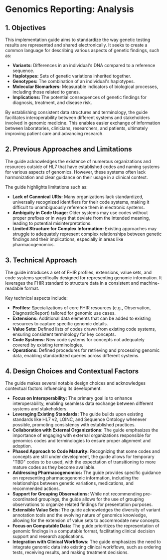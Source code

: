 # Genomics Reporting: Analysis

## 1. Objectives

This implementation guide aims to standardize the way genetic testing results are represented and shared electronically. It seeks to create a common language for describing various aspects of genetic findings, such as:

* **Variants:** Differences in an individual's DNA compared to a reference sequence.
* **Haplotypes:** Sets of genetic variations inherited together.
* **Genotypes:**  The combination of an individual's haplotypes.
* **Molecular Biomarkers:** Measurable indicators of biological processes, including those related to genes.
* **Implications:** The potential consequences of genetic findings for diagnosis, treatment, and disease risk.

By establishing consistent data structures and terminology, the guide facilitates interoperability between different systems and stakeholders involved in genomic medicine. This enables easier exchange of information between laboratories, clinicians, researchers, and patients, ultimately improving patient care and advancing research.

## 2. Previous Approaches and Limitations

The guide acknowledges the existence of numerous organizations and resources outside of HL7 that have established codes and naming systems for various aspects of genomics. However, these systems often lack harmonization and clear guidance on their usage in a clinical context. 

The guide highlights limitations such as:

* **Lack of Canonical URIs:** Many organizations lack standardized, universally recognized identifiers for their code systems, making it difficult to unambiguously reference them in electronic systems.
* **Ambiguity in Code Usage:** Older systems may use codes without proper prefixes or in ways that deviate from the intended meaning, leading to potential misinterpretations.
* **Limited Structure for Complex Information:** Existing approaches may struggle to adequately represent complex relationships between genetic findings and their implications, especially in areas like pharmacogenomics.

## 3. Technical Approach

The guide introduces a set of FHIR profiles, extensions, value sets, and code systems specifically designed for representing genomic information. It leverages the FHIR standard to structure data in a consistent and machine-readable format. 

Key technical aspects include:

* **Profiles:** Specializations of core FHIR resources (e.g., Observation, DiagnosticReport) tailored for genomic use cases.
* **Extensions:** Additional data elements that can be added to existing resources to capture specific genomic details.
* **Value Sets:** Defined lists of codes drawn from existing code systems, ensuring consistent terminology for key concepts.
* **Code Systems:** New code systems for concepts not adequately covered by existing terminologies.
* **Operations:** Defined procedures for retrieving and processing genomic data, enabling standardized queries across different systems.

## 4. Design Choices and Contextual Factors

The guide makes several notable design choices and acknowledges contextual factors influencing its development:

* **Focus on Interoperability:** The primary goal is to enhance interoperability, enabling seamless data exchange between different systems and stakeholders.
* **Leveraging Existing Standards:** The guide builds upon existing standards like HL7 v2, LOINC, and Sequence Ontology whenever possible, promoting consistency with established practices.
* **Collaboration with External Organizations:** The guide emphasizes the importance of engaging with external organizations responsible for genomics codes and terminologies to ensure proper alignment and adoption.
* **Phased Approach to Code Maturity:** Recognizing that some codes and concepts are still under development, the guide allows for temporary "TBD" codes to be used, with the expectation of transitioning to more mature codes as they become available.
* **Addressing Pharmacogenomics:**  The guide provides specific guidance on representing pharmacogenomic information, including the relationships between genetic variations, medications, and recommended actions.
* **Support for Grouping Observations:**  While not recommending pre-coordinated groupings, the guide allows for the use of grouping observations to organize related findings for presentation purposes.
* **Extensible Value Sets:**  The guide acknowledges the diversity of variant annotation tools and the evolving nature of genomics knowledge, allowing for the extension of value sets to accommodate new concepts. 
* **Focus on Computable Data:** The guide prioritizes the representation of genomic findings in a computable format, facilitating clinical decision support and research applications.
* **Integration with Clinical Workflows:** The guide emphasizes the need to integrate genomic data into existing clinical workflows, such as ordering tests, receiving results, and making treatment decisions.
